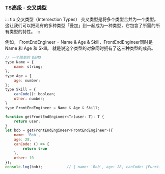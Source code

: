 ### TS高级 - 交叉类型

::: tip 交叉类型（Intersection Types）
交叉类型是将多个类型合并为一个类型。 这让我们可以把现有的多种类型「叠加」到一起成为一种类型，它包含了所需的所有类型的特性。
:::

例如， FrontEndEngineer = Name & Age & Skill，FrontEndEngineer同时是 Name 和 Age 和 Skill。 就是说这个类型的对象同时拥有了这三种类型的成员。

```js
// 一个简单的 DEMO
type Name = {
    name: string;
};
type Age = {
    age: number;
};
type Skill = {
    canCode(): boolean;
    other: number;
}
type FrontEndEngineer = Name & Age & Skill;

function getFrontEndEngineer<T>(user: T): T {
    return user;
}
let bob = getFrontEndEngineer<FrontEndEngineer>({
    name: 'Bob',
    age: 28,
    canCode: () => {
        return true
    },
    other: 10
});
console.log(bob);           // { name: 'Bob', age: 28, canCode: [Function: canCode], other: 10 }
```